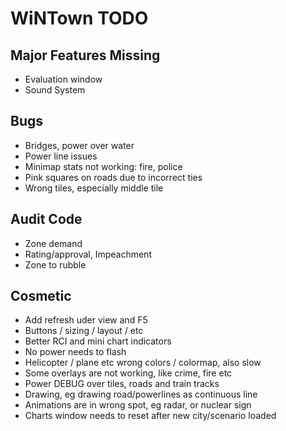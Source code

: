 # WiNTown TODO


## Major Features Missing
- Evaluation window
- Sound System

## Bugs
- Bridges, power over water
- Power line issues
- Minimap stats not working: fire, police
- Pink squares on roads due to incorrect ties
- Wrong tiles, especially middle tile


## Audit Code
- Zone demand
- Rating/approval, Impeachment
- Zone to rubble


## Cosmetic
- Add refresh uder view and F5
- Buttons / sizing / layout / etc
- Better RCI and mini chart indicators
- No power needs to flash
- Helicopter / plane etc wrong colors / colormap, also slow
- Some overlays are not working, like crime, fire etc
- Power DEBUG over tiles, roads and train tracks
- Drawing, eg drawing road/powerlines as continuous line
- Animations are in wrong spot, eg radar, or nuclear sign
- Charts window needs to reset after new city/scenario loaded


